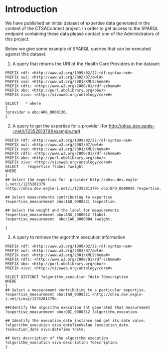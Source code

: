 # Introduction #

We have published an initial dataset of expertise data generated in the context of the CTSAConnect project.
In order to get access to the SPARQL endpoint containing these data please contact one of the Administrators of this project.

Below we give some example of SPARQL queries that can be executed against this dataset.

1) A query that returns the URI of the Health Care Providers in the dataset:


```
PREFIX rdf: <http://www.w3.org/1999/02/22-rdf-syntax-ns#>
PREFIX owl: <http://www.w3.org/2002/07/owl#>
PREFIX xsd: <http://www.w3.org/2001/XMLSchema#>
PREFIX rdfs: <http://www.w3.org/2000/01/rdf-schema#>
PREFIX obo: <http://purl.obolibrary.org/obo/>
PREFIX vivo: <http://vivoweb.org/ontology/core#> 

SELECT   * where
{
?provider a obo:ARG_0000130.
}
```


2) A query to get the expertise for a provider [for http://ohsu.dev.eagle-i.net/i/1235281379](example.md)

```
PREFIX rdf: <http://www.w3.org/1999/02/22-rdf-syntax-ns#>
PREFIX owl: <http://www.w3.org/2002/07/owl#>
PREFIX xsd: <http://www.w3.org/2001/XMLSchema#>
PREFIX rdfs: <http://www.w3.org/2000/01/rdf-schema#>
PREFIX obo: <http://purl.obolibrary.org/obo/>
PREFIX vivo: <http://vivoweb.org/ontology/core#>
SELECT    ?expertise ?label ?weight
WHERE
{
## Select the expertise for  provider http://ohsu.dev.eagle-i.net/i/1235281379
<http://ohsu.dev.eagle-i.net/i/1235281379> obo:BFO_0000086 ?expertise.

## Select measurements contributing to expertise
?expertise_measurement obo:IAO_0000221 ?expertise.

## Select the weight and the label for measurements
?expertise_measurement obo:ARG_2000012 ?label.
?expertise_measurement  obo:IAO_0000004 ?weight. 

}
```


3) A query to retrieve the algorithm execution information

```
PREFIX rdf: <http://www.w3.org/1999/02/22-rdf-syntax-ns#>
PREFIX owl: <http://www.w3.org/2002/07/owl#>
PREFIX xsd: <http://www.w3.org/2001/XMLSchema#>
PREFIX rdfs: <http://www.w3.org/2000/01/rdf-schema#>
PREFIX obo: <http://purl.obolibrary.org/obo/>
PREFIX vivo: <http://vivoweb.org/ontology/core#>

SELECT DISTINCT ?algorithm_execution ?date ?description
WHERE
{
## Select a measurement contributing to a particular expertise.
?expertise_measurement obo:IAO_0000221 <http://ohsu.dev.eagle-i.net/i/exp/1235281379>.

##Identify the algorithm execution tht generated that measurement
?expertise_measurement obo:OBI_0000312 ?algorithm_execution.

## Identify the execution_date instance and get its date value. 
?algorithm_execution vivo:dateTimeValue ?execution_date.
?execution_date vivo:dateTime ?date.

## Gets description of the algorithm execution
?algorithm_execution vivo:description ?description.
}

```